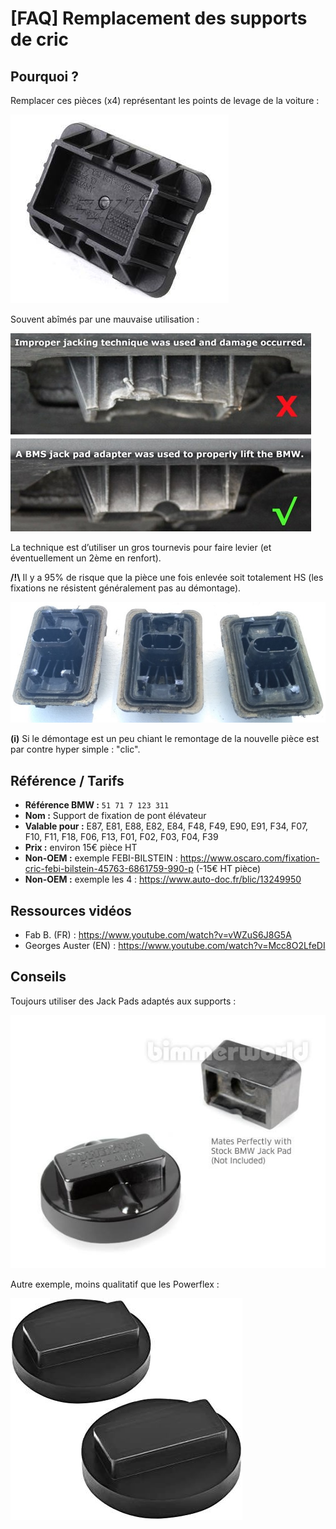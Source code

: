 # [FAQ] Remplacement des supports de cric

## Pourquoi ?

Remplacer ces pièces (x4) représentant les points de levage de la voiture :

![pad](../images/tuto_pads/support_cric_01.jpg)

Souvent abîmés par une mauvaise utilisation :

![pad](../images/tuto_pads/support_cric_02.jpg)

La technique est d’utiliser un gros tournevis pour faire levier (et éventuellement un 2ème en renfort).

**/!\\** Il y a 95% de risque que la pièce une fois enlevée soit totalement HS (les fixations ne résistent généralement pas au démontage).

![pad](../images/tuto_pads/support_cric_03.jpg)

**(i)** Si le démontage est un peu chiant le remontage de la nouvelle pièce est par contre hyper simple : "clic".

## Référence / Tarifs

- **Référence BMW :** `51 71 7 123 311`
- **Nom :** Support de fixation de pont élévateur
- **Valable pour :** E87, E81, E88, E82, E84, F48, F49, E90, E91, F34, F07, F10, F11, F18, F06, F13, F01, F02, F03, F04, F39
- **Prix :** environ 15€ pièce HT
- **Non-OEM :** exemple FEBI-BILSTEIN : <https://www.oscaro.com/fixation-cric-febi-bilstein-45763-6861759-990-p> (-15€ HT pièce)
- **Non-OEM :** exemple les 4 : <https://www.auto-doc.fr/blic/13249950>

## Ressources vidéos

- Fab B. (FR) : <https://www.youtube.com/watch?v=vWZuS6J8G5A>
- Georges Auster (EN) : <https://www.youtube.com/watch?v=Mcc8O2LfeDI>

## Conseils

Toujours utiliser des Jack Pads adaptés aux supports :

![pad](../images/tuto_pads/support_cric_04.jpg)

Autre exemple, moins qualitatif que les Powerflex :

![pad](../images/tuto_pads/support_cric_05.jpg)
